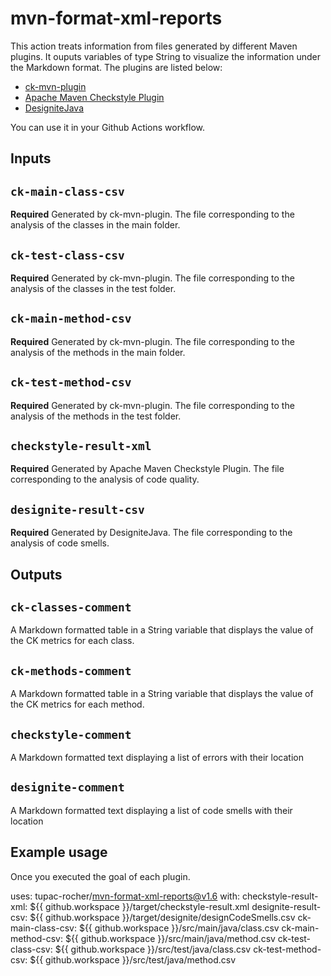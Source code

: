 
# mvn-format-xml-reports

This action treats information from files generated by different Maven plugins. It ouputs variables of type String to visualize the information under the Markdown format.
The plugins are listed below:

- [ck-mvn-plugin](https://github.com/jazzmuesli/ck-mvn-plugin)
- [Apache Maven Checkstyle Plugin](https://maven.apache.org/plugins/maven-checkstyle-plugin/)
- [DesigniteJava](https://github.com/tushartushar/DesigniteJava)

You can use it in your Github Actions workflow.

## Inputs

## `ck-main-class-csv`

**Required** Generated by ck-mvn-plugin. The file corresponding to the analysis of the classes in the main folder.

## `ck-test-class-csv`

**Required** Generated by ck-mvn-plugin. The file corresponding to the analysis of the classes in the test folder.

## `ck-main-method-csv`

**Required** Generated by ck-mvn-plugin. The file corresponding to the analysis of the methods in the main folder.

## `ck-test-method-csv`

**Required** Generated by ck-mvn-plugin. The file corresponding to the analysis of the methods in the test folder.

## `checkstyle-result-xml`

**Required** Generated by Apache Maven Checkstyle Plugin. The file corresponding to the analysis of code quality.

## `designite-result-csv`

**Required** Generated by DesigniteJava. The file corresponding to the analysis of code smells.

## Outputs

## `ck-classes-comment`

A Markdown formatted table in a String variable that displays the value of the CK metrics for each class.

## `ck-methods-comment`

A Markdown formatted table in a String variable that displays the value of the CK metrics for each method.

## `checkstyle-comment`

A Markdown formatted text displaying a list of errors with their location

## `designite-comment`

A Markdown formatted text displaying a list of code smells with their location

## Example usage

Once you executed the goal of each plugin.

uses: tupac-rocher/mvn-format-xml-reports@v1.6
with:
  checkstyle-result-xml: ${{ github.workspace }}/target/checkstyle-result.xml
  designite-result-csv: ${{ github.workspace }}/target/designite/designCodeSmells.csv
  ck-main-class-csv: ${{ github.workspace }}/src/main/java/class.csv
  ck-main-method-csv: ${{ github.workspace }}/src/main/java/method.csv
  ck-test-class-csv:  ${{ github.workspace }}/src/test/java/class.csv
  ck-test-method-csv:  ${{ github.workspace }}/src/test/java/method.csv
